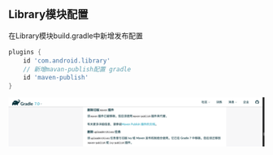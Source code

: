 ## Library模块配置

在Library模块build.gradle中新增发布配置

```groovy
plugins {
    id 'com.android.library'
  	// 新增mavan-publish配置 gradle
    id 'maven-publish'
}


```

![image-20250425152216490](https://raw.githubusercontent.com/RabbitFeng/TyporaPic/master/images/image-20250425152216490.png)